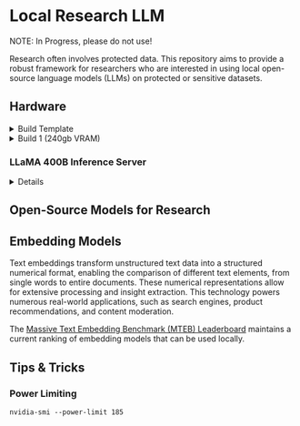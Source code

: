 # Local Research LLM

NOTE: In Progress, please do not use!

Research often involves protected data. This repository aims to provide a robust framework for researchers who are interested in using local open-source language models (LLMs) on protected or sensitive datasets.

## Hardware


<details>
  <summary>Build Template</summary>

  T/s: 

  #### Build Template
  [source]()
  Type|Item|Price|Amount
  :----|:----|:----|:----
  **CPU(s)** | []() | $0 | 1
  **Motherboard** | []() | $0 | 1
  **RAM** | []() | $0 | 1
  **Power Supply** | []() | $0 | 1
  **Enclosure** | []() | $0 | 1
  **CPU Heatsink** | []() | $0 | 1
</details>

<details>
  <summary>Build 1 (240gb VRAM)</summary>

  #### Build 1 (240gb VRAM)

Type|Item|Price
:----|:----|:----
**CPU** | [Intel Xeon w5-3435X Hexadeca-core (16 Core) 3.10 GHz Processor ](https://www.intel.com/content/www/us/en/products/sku/233421/intel-xeon-w53435x-processor-45m-cache-3-10-ghz/specifications.html) | $1599.00
**Motherboard** | [ASUS Pro WS W790 SAGE SE Intel LGA 4677 CEB](https://www.asus.com/us/motherboards-components/motherboards/workstation/pro-ws-w790e-sage-se/) | $1,255
**Graphics Cards** | [ASUS Pro WS W790 SAGE SE Intel LGA 4677 CEB](https://www.asus.com/us/motherboards-components/motherboards/workstation/pro-ws-w790e-sage-se/) | $469.96 x 10
**Expansion Card** | [16x to 8X 8X Bifurcators](https://www.amazon.com/gp/product/B0BHNPKCL5/ref=ppx_yo_dt_b_search_asin_title?ie=UTF8&th=1) | $54.98
**Risers** | [Left-handed 90 degree risers (mobo to bifurcators)](https://www.amazon.com/LINKUP-PCIe-4-0-Riser-Cable/dp/B08XN21819?th=1) | $50 x  5
**Risers** | [Right-handed 90 degree risers (bifurcator to second GPU)](https://pcpartpicker.com/product/placeholder) | $50 x 10
**Case** | [Open Air Mining Rig Frame](https://a.co/d/0gD0LLP7) | $40

</details>

### LLaMA 400B Inference Server
<details>
  This hypothetical build by the HuggingFace engineer [Matthew Carrigan](https://github.com/rocketknight1) is designed to inference the LLaMA 400B model.
  It has two variants, a single socket and dual socket. We outline the dual socket here.

  **NOTE:** This build has not been tested.

  T/s: 1-2

  #### Llama 400 Inference Server (384GB DDR5 RDIMM)
  [source](https://x.com/carrigmat/status/1804161634853663030)
  Type|Item|Price|Amount
  :----|:----|:----|:----
  **CPU(s)** | [AMD EPYC 9124](https://www.amd.com/en/products/processors/server/epyc/4th-generation-9004-and-8004-series/amd-epyc-9124.html) | $1300 | 2
  **Motherboard** | [Gigabyte MZ73-LM1](https://www.gigabyte.com/Enterprise/Server-Motherboard/MZ73-LM1-rev-1x) | $1800 | 1
  **RAM** | [4800mhz+ 16GB DDR5 RDIMM](https://store.supermicro.com/us_en/16gb-ddr5-4800-mem-dr516l-sl02-er48.html) | $130 | 24
  **Power Supply** | [Corsair HX1000i](https://www.corsair.com/us/en/p/psu/cp-9020259-na/hx1000i-fully-modular-ultra-low-noise-platinum-atx-1000-watt-pc-power-supply-cp-9020259-na) | $235 | 1
  **Enclosure** | [PHANTEKS Enthoo Pro 2 Server](https://www.phanteks.store/collections/enthoo-pro-2-server-edition/products/phanteks-enthoo-pro-2-server-edition-closed-side-panel-black) | $160 | 1
  **CPU Heatsink** | [COOLSERVER AMD SP5 4U-S42 6 Heat Pipes Server CPU Cooler Tower](https://www.aliexpress.us/item/3256804876452464.html?gatewayAdapt=glo2usa4itemAdapt) | $50 | 2
</details>


## Open-Source Models for Research

## Embedding Models

Text embeddings transform unstructured text data into a structured numerical format, enabling the comparison of different text elements, from single words to entire documents. These numerical representations allow for extensive processing and insight extraction. This technology powers numerous real-world applications, such as search engines, product recommendations, and content moderation.

The [Massive Text Embedding Benchmark (MTEB) Leaderboard](https://huggingface.co/spaces/mteb/leaderboard) maintains a current ranking of embedding models that can be used locally. 

## Tips & Tricks

### Power Limiting

```{bash}
nvidia-smi --power-limit 185
```
